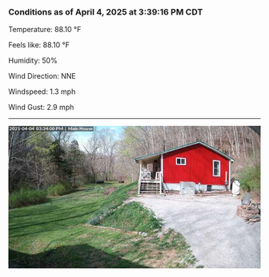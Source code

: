 ### Conditions as of April 4, 2025 at 3:39:16 PM CDT 

Temperature: 88.10 &deg;F

Feels like: 88.10 &deg;F

Humidity: 50%

Wind Direction: NNE

Windspeed: 1.3 mph

Wind Gust: 2.9 mph

---

<img src="./images/latest.jpeg"/>

